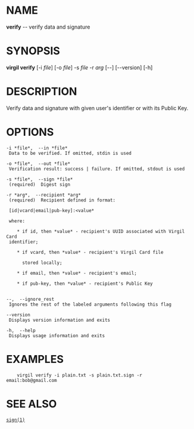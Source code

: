 NAME
====

**verify** -- verify data and signature

SYNOPSIS
========

**virgil verify** \[-i *file*\] \[-o *file*\] -s *file* -r *arg* \[--\]
\[--version\] \[-h\]

DESCRIPTION
===========

Verify data and signature with given user's identifier or with its
Public Key.

OPTIONS
=======

    -i *file*,  --in *file*
     Data to be verified. If omitted, stdin is used

    -o *file*,  --out *file*
     Verification result: success | failure. If omitted, stdout is used

    -s *file*,  --sign *file*
     (required)  Digest sign

    -r *arg*,  --recipient *arg*
     (required)  Recipient defined in format:

     [id|vcard|email|pub-key]:<value*

     where:

        * if id, then *value* - recipient's UUID associated with Virgil Card
     identifier;

        * if vcard, then *value* - recipient's Virgil Card file

          stored locally;

        * if email, then *value* - recipient's email;

        * if pub-key, then *value* - recipient's Public Key


    --,  --ignore_rest
     Ignores the rest of the labeled arguments following this flag

    --version
     Displays version information and exits

    -h,  --help
     Displays usage information and exits

EXAMPLES
========

        virgil verify -i plain.txt -s plain.txt.sign -r email:bob@gmail.com

SEE ALSO
========

[`sign(1)`]()
